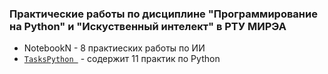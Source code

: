### Практические работы по дисциплине "Программирование на Python" и "Искуственный интелект" в РТУ МИРЭА

* NotebookN - 8 практиеских работы по ИИ
* [`TasksPython `](TasksPython.ipynb) - содержит 11 практик по Python

